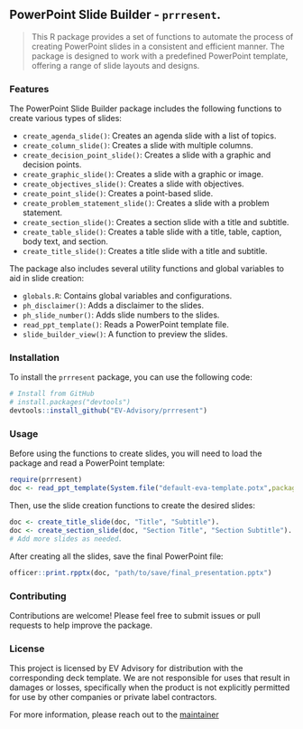 ## PowerPoint Slide Builder - `prrresent`. 

> This R package provides a set of functions to automate the process of creating PowerPoint slides in a consistent and efficient manner. The package is designed to work with a predefined PowerPoint template, offering a range of slide layouts and designs.  

### Features   

The PowerPoint Slide Builder package includes the following functions to create various types of slides:  
- `create_agenda_slide()`: Creates an agenda slide with a list of topics.  
- `create_column_slide()`: Creates a slide with multiple columns.  
- `create_decision_point_slide()`: Creates a slide with a graphic and decision points.  
- `create_graphic_slide()`: Creates a slide with a graphic or image.  
- `create_objectives_slide()`: Creates a slide with objectives.  
- `create_point_slide()`: Creates a point-based slide.  
- `create_problem_statement_slide()`: Creates a slide with a problem statement.  
- `create_section_slide()`: Creates a section slide with a title and subtitle.  
- `create_table_slide()`: Creates a table slide with a title, table, caption, body text, and section.  
- `create_title_slide()`: Creates a title slide with a title and subtitle.  

The package also includes several utility functions and global variables to aid in slide creation:

- `globals.R`: Contains global variables and configurations.  
- `ph_disclaimer()`: Adds a disclaimer to the slides.  
- `ph_slide_number()`: Adds slide numbers to the slides.  
- `read_ppt_template()`: Reads a PowerPoint template file.  
- `slide_builder_view()`: A function to preview the slides.   

### Installation  
To install the `prrresent` package, you can use the following code:  
  
```r  
# Install from GitHub  
# install.packages("devtools")  
devtools::install_github("EV-Advisory/prrresent")    
```  

### Usage  

Before using the functions to create slides, you will need to load the package and read a PowerPoint template:  
  
```r  
require(prrresent)  
doc <- read_ppt_template(System.file("default-eva-template.potx",package = "prrresent"))   
```    

Then, use the slide creation functions to create the desired slides:   

```r  
doc <- create_title_slide(doc, "Title", "Subtitle"). 
doc <- create_section_slide(doc, "Section Title", "Section Subtitle"). 
# Add more slides as needed. 
```  
After creating all the slides, save the final PowerPoint file:
```r  
officer::print.rpptx(doc, "path/to/save/final_presentation.pptx")
```

### Contributing   

Contributions are welcome! Please feel free to submit issues or pull requests to help improve the package.  


### License  

This project is licensed by EV Advisory for distribution with the corresponding deck template. We are not responsible for uses that result in damages or losses, specifically when the product is not explicitly permitted for use by other companies or private label contractors.  

For more information, please reach out to the [maintainer](//mailto:info@evadvisory.ca)

